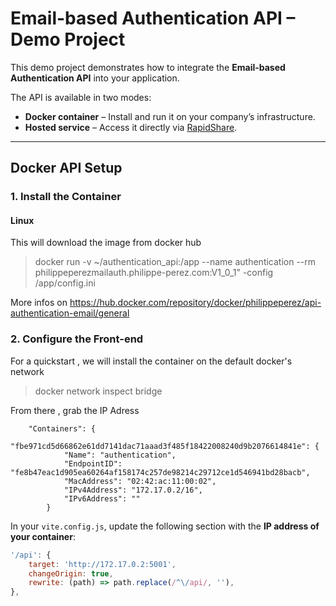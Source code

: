 # Email-based Authentication API – Demo Project

This demo project demonstrates how to integrate the **Email-based Authentication API** into your application.

The API is available in two modes:

- **Docker container** – Install and run it on your company’s infrastructure.
- **Hosted service** – Access it directly via [RapidShare](#).

---

## Docker API Setup

### 1. Install the Container

#### Linux
This will download the image from docker hub

> docker run -v ~/authentication_api:/app --name authentication --rm philippeperezmailauth.philippe-perez.com:V1_0_1"
 -config /app/config.ini


More infos on https://hub.docker.com/repository/docker/philippeperez/api-authentication-email/general

### 2. Configure the Front-end

For a quickstart , we will install the container on the default docker's network 

> docker network inspect bridge

From there , grab the IP Adress

        "Containers": {
            "fbe971cd5d66862e61dd7141dac71aaad3f485f18422008240d9b2076614841e": {
                "Name": "authentication",
                "EndpointID": "fe8b47eac1d905ea60264af158174c257de98214c29712ce1d546941bd28bacb",
                "MacAddress": "02:42:ac:11:00:02",
                "IPv4Address": "172.17.0.2/16",
                "IPv6Address": ""
            }


In your `vite.config.js`, update the following section with the **IP address of your container**:

```js
'/api': {
    target: 'http://172.17.0.2:5001',
    changeOrigin: true,
    rewrite: (path) => path.replace(/^\/api/, ''),
},
